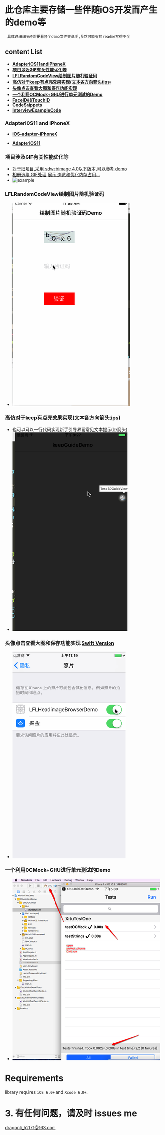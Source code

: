 # 此仓库主要存储一些伴随iOS开发而产生的demo等

	 具体详细细节还需要看各个demo文件夹说明,虽然可能有的readme写得不全

## content List 

*   **[AdapteriOS11andiPhoneX](#iOS11+iPhoneX)**
*   **[项目涉及GIF有关性能优化等](#GIF)**
*   **[LFLRandomCodeView绘制图片随机验证码](#LFLRandomCodeView)**
*   **[高仿对于keep有点亮效果实现(文本各方向箭头tips)](#keepGuide)**
*   **[头像点击查看大图和保存功能实现](#headImageBig)**
*   **[一个利用OCMock+GHU进行单元测试的Demo](#iOS_test)**
*   **[FaceID&&TouchID](./FaceID&&TouchID.md)**
*   **[CodeSnippets](./others)**
*   **[InterviewExampleCode](./InterviewExampleCode)**

### <a name="iOS11+iPhoneX"></a> AdapteriOS11 and iPhoneX

- [**iOS-adapter-iPhoneX**](./AdapteriOS11/iOS-adapter-iPhoneX.md)

- [**AdapteriOS11**](./AdapteriOS11/readme.md)

### <a name="GIF"></a> 项目涉及GIF有关性能优化等

-  [对于旧项目,采用 sdwebimage 4.0以下版本,可以参考 demo](./GIF-Optimize) 
-  [相册选取 GIF处理,展示,浏览和优化内存占用...](./handle_Album_Select_GIF_Demo)
- ![example](./handle_Album_Select_GIF_Demo/GIFExample.gif)

### <a name="LFLRandomCodeView"></a> LFLRandomCodeView绘制图片随机验证码

- ![效果图](./LFLRandomCodeView/1.gif)

### <a name="keepGuide"></a> 高仿对于keep有点亮效果实现(文本各方向箭头tips)

- 也可以可以一行代码实现新手引导界面常见文本提示(带箭头)
- ![效果图](./KeepGuide/1.gif)    

### <a name="headImageBig"></a> 头像点击查看大图和保存功能实现 [Swift Version](https://github.com/DevDragonLi/SwiftCodeRepo/tree/master/LFLHeadimageBrowserDemo)

- ![示意图2](./LFLHeadimageBrowserDemo/NOpermission.gif)

###  <a name="iOS_test"></a> 一个利用OCMock+GHU进行单元测试的Demo

- ![示意图1](./XituUnitTestDemo/unitTest.png)

Requirements
==============

library requires `iOS 6.0+` and `Xcode 6.0+`.


# 3. 有任何问题，请及时 issues me 
 <dragonli_52171@163.com>   
